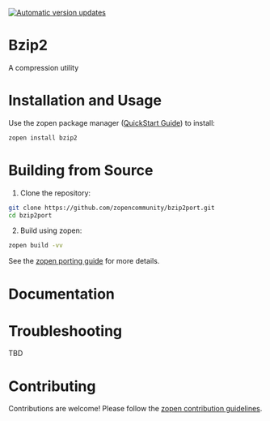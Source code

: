 [![Automatic version updates](https://github.com/ZOSOpenTools/bzip2port/actions/workflows/bump.yml/badge.svg)](https://github.com/ZOSOpenTools/bzip2port/actions/workflows/bump.yml)

# Bzip2

A compression utility

# Installation and Usage

Use the zopen package manager ([QuickStart Guide](https://zopen.community/#/Guides/QuickStart)) to install:
```bash
zopen install bzip2
```

# Building from Source

1. Clone the repository:
```bash
git clone https://github.com/zopencommunity/bzip2port.git
cd bzip2port
```
2. Build using zopen:
```bash
zopen build -vv
```

See the [zopen porting guide](https://zopen.community/#/Guides/Porting) for more details.

# Documentation


# Troubleshooting
TBD

# Contributing
Contributions are welcome! Please follow the [zopen contribution guidelines](https://github.com/zopencommunity/meta/blob/main/CONTRIBUTING.md).
